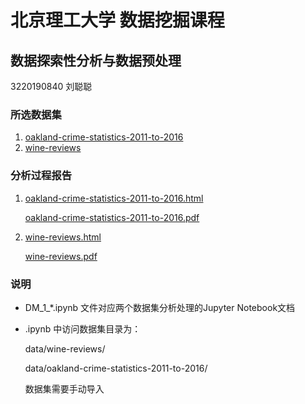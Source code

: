# 北京理工大学 数据挖掘课程

## 数据探索性分析与数据预处理

3220190840 刘聪聪

### 所选数据集

1. [oakland-crime-statistics-2011-to-2016](https://www.kaggle.com/cityofoakland/oakland-crime-statistics-2011-to-2016) 
2. [wine-reviews](https://www.kaggle.com/zynicide/wine-reviews)


### 分析过程报告
1. [oakland-crime-statistics-2011-to-2016.html](/DM_1_oakland-crime-statistics-2011-to-2016.html)

   [oakland-crime-statistics-2011-to-2016.pdf](/DM_1_oakland-crime-statistics-2011-to-2016.pdf)

2. [wine-reviews.html](/DM1_wine-reviews.html)

   [wine-reviews.pdf](/DM1_wine-reviews.html)
  
### 说明
- DM\_1\_\*.ipynb 文件对应两个数据集分析处理的Jupyter Notebook文档
- .ipynb 中访问数据集目录为：

    data/wine-reviews/

    data/oakland-crime-statistics-2011-to-2016/

	数据集需要手动导入